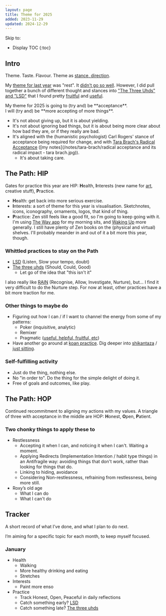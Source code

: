 ```yaml
---
layout: page
title: Theme for 2025
added: 2023-11-29
updated: 2024-12-29
---
```


Skip to:
* Display TOC
{:toc}

## Intro

Theme. Taste. Flavour. Theme as [stance, direction](/thinking/direction-word-salad/).

My [theme for last year](/theme/2024) was "rest". It [didn't go so well](/review/2024/#by-the-themes). However, I did pull together a bunch of different thought and stances into ["The Three Uhds" and "LSD"](#whittled-practices-to-stay-on-the-path) that I found pretty [fruitful](/thinking/fruitful/) and [useful](/thinking/useful-word-salad/).

<div markdown="1" class="boxout-light"> 
My theme for 2025 is going to (try and) be **acceptance**.<br>
I will (try and) be **more accepting of more things**.
</div>

- It's not about giving up, but it is about yielding.
- It's not about ignoring bad things, but it is about being more clear about how bad they are, or if they really are bad.
- It's aligned with the (humanistic psychologist) Carl Rogers' stance of acceptance being required for change, and with [Tara Brach's Radical Acceptance](https://www.tarabrach.com/books/radical-acceptance/) ([my notes](/notes/tara-brach/radical acceptance and its radical impact - tara brach.jpg)).
    - It's about taking care.

## The Path: HIP

Gates for practice this year are HIP: **H**ealth, **I**nterests (new name for [art](/art), creative stuff), **P**ractice.

- **H**ealth: get back into more serious exercise.
- **I**nterests: a sort of theme for this year is visualisation. Sketchnotes, icons, iconography, ornaments, logos, that kind of thing.
- **P**ractice: Zen still feels like a good fit, so I'm going to keep going with it. I'm using [The Way app](https://www.thewayapp.com/) for my morning sits, and [Waking Up](https://www.wakingup.com/) more generally. I still have plenty of Zen books on the (physical and virtual) shelves. I'll probably meander in and out of it a bit more this year, though.

### Whittled practices to stay on the Path

- [LSD](/thinking/lsd/) (Listen, Slow your tempo, doubt)
- [The three uhds](/thinking/the-three-uhds/) (Should, Could, Good)
    - Let go of the idea that "this isn't it"

I also really like [RAIN](/thinking/wider-rain-practice/) (Recognise, Allow, Investigate, Nurture), but... I find it very difficult to do the Nurture step. For now at least, other practices have a bit more traction for me.

### Other things to maybe do

- Figuring out how I can / if I want to channel the energy from some of my patterns:
    - Poker (inquisitive, analytic)
    - Remixer
    - Pragmatic ([useful, helpful, fruitful, etc](/thinking/useful-word-salad/))
- Have another go around at [koan practice](/thinking/zen/zen-koans/). Dig deeper into [shikantaza](/thinking/zen/shikantaza/) / [just sitting](/thinking/zen/the-just-in-just-sitting/).

### Self-fulfilling activity

- Just do the thing, nothing else.
- No "in order to". Do the thing for the simple delight of doing it.
- Free of goals and outcomes, like play.

## The Path: HOP

Continued recommitment to aligning my actions with my values. A triangle of three with acceptance in the middle are HOP: **H**onest, **O**pen, **P**atient.

### Two chonky things to apply these to

- Restlessness
    - Accepting it when I can, and noticing it when I can't. Waiting a moment.
    - Applying Redirects (Implementation Intention / habit type things) in an Antifragile way: avoiding things that don't work, rather than looking for things that do.
    - Linking to hiding, avoidance
    - Considering Non-restlessness, refraining from restlessness, being more still.
- Roxy’s old age
    - What I can do
    - What I can't do

## Tracker

A short record of what I’ve done, and what I plan to do next.

I’m aiming for a specific topic for each month, to keep myself focused.

### January

- Health
    - Walking
    - More healthy drinking and eating
    - Stretches
- Interests
    - Paint more enso
- Practice
    - Track Honest, Open, Peaceful in daily reflections
    - Catch something early? [LSD](/thinking/lsd/)
    - Catch something late? [The three uhds](/thinking/the-three-uhds/)